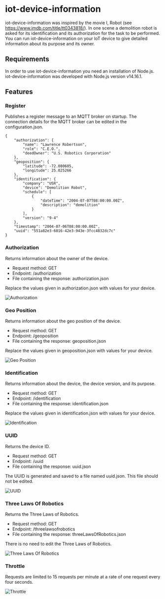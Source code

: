 # iot-device-information

iot-device-information was inspired by the movie I, Robot (see https://www.imdb.com/title/tt0343818/).
In one scene a demolition robot is asked for its identification and its authorization for the task to be performed.
You can run iot-device-information on your IoT device to give detailed information about its purpose and its owner.

## Requirements

In order to use iot-device-information you need an installation of Node.js. iot-device-information was developed with Node.js version v14.16.1.

## Features

### Register

Publishes a register message to an MQTT broker on startup. The connection details for the MQTT broker can be edited in the configuration.json.

```
{
    "authorization": {
        "name": "Lawrence Robertson",
        "role": "C.E.O.",
        "deedOwner": "U.S. Robotics Corporation"
    },
    "geoposition": {
        "latitude": -72.080605,
        "longitude": 25.025266
    },
    "identification": {
        "company": "USR",
        "device": "Demolition Robot",
        "schedule": [
            {
                "dateTime": "2004-07-07T08:00:00.00Z",
                "description": "demolition"
            }
        ],
        "version": "9-4"
    },
    "timestamp": "2004-07-06T08:00:00.00Z",
    "uuid": "551a82e3-6016-42e3-943e-3fcc4832dc7c"
}
```

### Authorization

Returns information about the owner of the device.

* Request method: GET
* Endpoint: /authorization
* File containing the response: authorization.json

Replace the values given in authorization.json with values for your device.

![Authorization](screenshots/authorization.png "Authorization")

### Geo Position

Returns information about the geo position of the device.

* Request method: GET
* Endpoint: /geoposition
* File containing the response: geoposition.json

Replace the values given in geoposition.json with values for your device.

![Geo Position](screenshots/geoposition.png "Geo Position")

### Identification

Returns information about the device, the device version, and its purpose.

* Request method: GET
* Endpoint: /identification
* File containing the response: identification.json

Replace the values given in identification.json with values for your device.

![Identification](screenshots/identification.png "Identification")

### UUID

Returns the device ID.

* Request method: GET
* Endpoint: /uuid
* File containing the response: uuid.json

The UUID is generated and saved to a file named uuid.json. This file should not be edited.

![UUID](screenshots/uuid.png "UUID")

### Three Laws Of Robotics

Returns the Three Laws of Robotics.

* Request method: GET
* Endpoint: /threelawsofrobotics
* File containing the response: threeLawsOfRobotics.json

There is no need to edit the Three Laws of Robotics.

![Three Laws Of Robotics](screenshots/threelawsofrobotics.png "Three Laws Of Robotics")

### Throttle

Requests are limited to 15 requests per minute at a rate of one request every four seconds.

![Throttle](screenshots/throttle.png "Throttle")